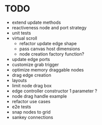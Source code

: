 # TODO

- extend update methods
- reactiveness node and port strategy
- unit tests
- virtual scroll
  - refactor update edge shape
  - pass canvas host dimensions
  - node creation factory function?
- update edge ports
- customize grab trigger
- optimize memory draggable nodes
- drag edge creation
- layouts
- limit node drag box
- edge controller constructor 1 parameter ?
- node drag handle example
- refactor use cases
- e2e tests
- snap nodes to grid
- sankey connections
